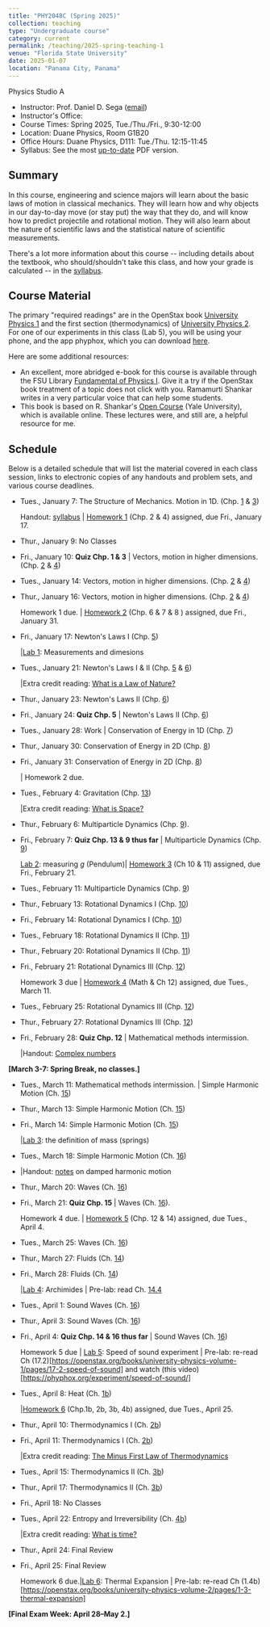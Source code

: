 ```yaml
---
title: "PHY2048C (Spring 2025)"
collection: teaching
type: "Undergraduate course"
category: current
permalink: /teaching/2025-spring-teaching-1
venue: "Florida State University"
date: 2025-01-07
location: "Panama City, Panama"
---
```

Physics Studio A

* Instructor:	Prof. Daniel D. Sega ([email](mailto:dsega@fsu.edu))
* Instructor's Office:  	
* Course Times: Spring 2025, Tue./Thu./Fri., 9:30-12:00
* Location:	Duane Physics, Room G1B20
* Office Hours:	Duane Physics, D111: Tue./Thu. 12:15-11:45
* Syllabus:	See the most [up-to-date](../files/2048C.pdf) PDF version.

Summary
-----------
In this course, engineering and science majors will learn about the basic laws of motion in classical mechanics. They will learn how and why objects in our day-to-day move (or stay put) the way that they do, and will know how to predict projectile and rotational motion. They will also learn about the nature of scientific laws and the statistical nature of scientific measurements.

There's a lot more information about this course -- including details about the textbook, who should/shouldn't take this class, and how your grade is calculated -- in the [syllabus](../files/2048C.pdf).

Course Material
--------------
The primary "required readings" are in the OpenStax book [University Physics 1](https://openstax.org/details/books/university-physics-volume-1) and the first section (thermodynamics) of [University Physics 2](https://openstax.org/details/books/university-physics-volume-2). For one of our experiments in this class (Lab 5), you will be using your phone, and the app phyphox, which you can download [here](https://phyphox.org).

Here are some additional resources:

* An excellent, more abridged e-book for this course is available through the FSU Library [Fundamental of Physics I](https://fsu-flvc.primo.exlibrisgroup.com/discovery/openurl?institution=01FALSC_FSU&vid=01FALSC_FSU:Home&isbn=9780300243772&genre=book&eisbn=9780300249583&title=Fundamentals%20of%20Physics%20I&sid=jstor:jstor). Give it a try if the OpenStax book treatment of a topic does not click with you. Ramamurti Shankar writes in a very particular voice that can help some students.
* This book is based on R. Shankar's [Open Course](https://oyc.yale.edu/physics/phys-200) (Yale University), which is available online. These lectures were, and still are, a helpful resource for me.

Schedule
-------------

Below is a detailed schedule that will list the material covered in each class session, links to electronic copies of any handouts and problem sets, and various course deadlines.

* Tues., January 7: The Structure of Mechanics. Motion in 1D. (Chp. [1](https://openstax.org/books/university-physics-volume-1/pages/1-introduction) & [3](https://openstax.org/books/university-physics-volume-1/pages/3-introduction))

  Handout: [syllabus](../files/2048C.pdf) | [Homework 1](../files/2048Chw1.pdf) (Chp. 2 & 4) assigned, due Fri., January 17.
* Thur., January 9: No Classes
* Fri., January 10: **Quiz Chp. 1 & 3** \| Vectors, motion in higher dimensions. (Chp. [2](https://openstax.org/books/university-physics-volume-1/pages/2-introduction) & [4](https://openstax.org/books/university-physics-volume-1/pages/4-introduction))
* Tues., January 14: Vectors, motion in higher dimensions. (Chp. [2](https://openstax.org/books/university-physics-volume-1/pages/2-introduction) & [4](https://openstax.org/books/university-physics-volume-1/pages/4-introduction))
* Thur., January 16: Vectors, motion in higher dimensions. (Chp. [2](https://openstax.org/books/university-physics-volume-1/pages/2-introduction) & [4](https://openstax.org/books/university-physics-volume-1/pages/4-introduction))

  Homework 1 due. | [Homework 2](../files/2048Chw2.pdf) (Chp. 6 & 7 & 8 ) assigned, due Fri., January 31.
* Fri., January 17: Newton's Laws I (Chp. [5](https://openstax.org/books/university-physics-volume-1/pages/5-introduction))

  |[Lab 1](../files/2048Clab1.pdf): Measurements and dimesions
* Tues., January 21: Newton's Laws I & II (Chp. [5](https://openstax.org/books/university-physics-volume-1/pages/5-introduction) & [6](https://openstax.org/books/university-physics-volume-1/pages/6-introduction))
  
  |Extra credit reading: [What is a Law of Nature?](https://1000wordphilosophy.com/2014/02/17/laws-of-nature/)
* Thur., January 23: Newton's Laws II (Chp. [6](https://openstax.org/books/university-physics-volume-1/pages/6-introduction))
* Fri., January 24: **Quiz Chp. 5** \| Newton's Laws II (Chp. [6](https://openstax.org/books/university-physics-volume-1/pages/6-introduction))
* Tues., January 28:  Work \| Conservation of Energy in 1D (Chp. [7](https://openstax.org/books/university-physics-volume-1/pages/7-introduction))
* Thur., January 30: Conservation of Energy in 2D (Chp. [8](https://openstax.org/books/university-physics-volume-1/pages/8-introduction))
* Fri., January 31: Conservation of Energy in 2D (Chp. [8](https://openstax.org/books/university-physics-volume-1/pages/8-introduction))

  | Homework 2 due.
* Tues., February 4: Gravitation (Chp. [13](https://openstax.org/books/university-physics-volume-1/pages/13-introduction))

  |Extra credit reading: [What is Space?](https://1000wordphilosophy.com/2022/08/03/what-is-space/)
* Thur., February 6: Multiparticle Dynamics (Chp. [9](https://openstax.org/books/university-physics-volume-1/pages/9-introduction)).
* Fri., February 7: **Quiz Chp. 13 & 9 thus far** \| Multiparticle Dynamics (Chp. [9](https://openstax.org/books/university-physics-volume-1/pages/9-introduction))

  [Lab 2](../files/2048Clab2.pdf): measuring *g* (Pendulum)| [Homework 3](../files/2048Chw3.pdf) (Ch 10 & 11) assigned, due Fri., February 21.
* Tues., February 11: Multiparticle Dynamics (Chp. [9](https://openstax.org/books/university-physics-volume-1/pages/9-introduction))
* Thur., February 13: Rotational Dynamics I (Chp. [10](https://openstax.org/books/university-physics-volume-1/pages/10-introduction))
* Fri., February 14: Rotational Dynamics I (Chp. [10](https://openstax.org/books/university-physics-volume-1/pages/10-introduction))
* Tues., February 18: Rotational Dynamics II (Chp. [11](https://openstax.org/books/university-physics-volume-1/pages/11-introduction))
* Thur., February 20: Rotational Dynamics II (Chp. [11](https://openstax.org/books/university-physics-volume-1/pages/11-introduction))
* Fri., February 21: Rotational Dynamics III (Chp. [12](https://openstax.org/books/university-physics-volume-1/pages/12-introduction))

  Homework 3 due | [Homework 4](../files/2048Chw4.pdf) (Math & Ch 12) assigned, due Tues., March 11.
* Tues., February 25: Rotational Dynamics III (Chp. [12](https://openstax.org/books/university-physics-volume-1/pages/12-introduction))
* Thur., February 27: Rotational Dynamics III (Chp. [12](https://openstax.org/books/university-physics-volume-1/pages/12-introduction))
* Fri., February 28: **Quiz Chp. 12** \| Mathematical methods intermission.

  |Handout: [Complex numbers](../files/complex_numbers.pdf)


**[March 3-7: Spring Break, no classes.]**
  
* Tues., March 11: Mathematical methods intermission. \| Simple Harmonic Motion (Ch. [15](https://openstax.org/books/university-physics-volume-1/pages/15-introduction)) 
* Thur., March 13: Simple Harmonic Motion (Ch. [15](https://openstax.org/books/university-physics-volume-1/pages/15-introduction))
* Fri., March 14: Simple Harmonic Motion (Ch. [15](https://openstax.org/books/university-physics-volume-1/pages/15-introduction))

  |[Lab 3](../files/2048Clab3.pdf): the definition of mass (springs)
* Tues., March 18: Simple Harmonic Motion (Ch. [16](https://openstax.org/books/university-physics-volume-1/pages/14-introduction))
* |Handout: [notes](../files/dampedShankar.pdf) on damped harmonic motion
* Thur., March 20: Waves (Ch. [16](https://openstax.org/books/university-physics-volume-1/pages/15-introduction))
* Fri.,  March 21: **Quiz Chp. 15** \| Waves (Ch. [16](https://openstax.org/books/university-physics-volume-1/pages/15-introduction)).

  Homework 4 due. | [Homework 5](../files/2048Chw4.pdf) (Chp. 12 & 14) assigned, due Tues., April 4.
* Tues., March 25: Waves (Ch. [16](https://openstax.org/books/university-physics-volume-1/pages/15-introduction))
* Thur., March 27: Fluids (Ch. [14](https://openstax.org/books/university-physics-volume-1/pages/17-introduction))
* Fri., March 28: Fluids (Ch. [14](https://openstax.org/books/university-physics-volume-1/pages/17-introduction))
  
   |[Lab 4](../files/2048Clab4.pdf): Archimides \| Pre-lab: read Ch. [14.4](https://openstax.org/books/university-physics-volume-1/pages/14-4-archimedes-principle-and-buoyancy)
* Tues., April 1: Sound Waves (Ch. [16](https://openstax.org/books/university-physics-volume-1/pages/16-introduction))
* Thur., April 3: Sound Waves (Ch. [16](https://openstax.org/books/university-physics-volume-1/pages/16-introduction))
* Fri., April 4: **Quiz Chp. 14 & 16 thus far** \|  Sound Waves (Ch. [16](https://openstax.org/books/university-physics-volume-1/pages/16-introduction))

  Homework 5 due | [Lab 5](../files/2048Clab5.pdf): Speed of sound experiment \| Pre-lab: re-read Ch (17.2)[https://openstax.org/books/university-physics-volume-1/pages/17-2-speed-of-sound] and watch (this video)[https://phyphox.org/experiment/speed-of-sound/]
* Tues., April 8: Heat (Ch. [1b](https://openstax.org/books/university-physics-volume-2/pages/1-introduction))
  
  |[Homework 6](../files/2048Chw4.pdf) (Chp.1b, 2b, 3b, 4b) assigned, due Tues., April 25.
* Thur., April 10: Thermodynamics I (Ch. [2b](https://openstax.org/books/university-physics-volume-2/pages/2-introduction))
* Fri., April 11:  Thermodynamics I (Ch. [2b](https://openstax.org/books/university-physics-volume-2/pages/2-introduction))
  
  |Extra credit reading: [The Minus First Law of Thermodynamics](../files/minusfirst.pdf)
* Tues., April 15: Thermodynamics II (Ch. [3b](https://openstax.org/books/university-physics-volume-2/pages/3-introduction))
* Thur., April 17: Thermodynamics II (Ch. [3b](https://openstax.org/books/university-physics-volume-2/pages/3-introduction))
* Fri., April 18: No Classes
* Tues., April 22: Entropy and Irreversibility (Ch. [4b](https://openstax.org/books/university-physics-volume-2/pages/4-introduction))

  |Extra credit reading: [What is time?](https://1000wordphilosophy.com/2023/07/17/times-arrow/)
* Thur., April 24: Final Review
* Fri., April 25: Final Review

	Homework 6 due.|[Lab 6](../files/2048Clab6.pdf): Thermal Expansion \| Pre-lab: re-read Ch (1.4b)[https://openstax.org/books/university-physics-volume-2/pages/1-3-thermal-expansion]



**[Final Exam Week: April 28–May 2.]**
